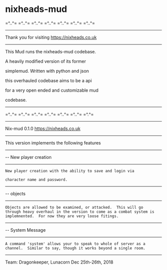 # nixheads-mud

=^..^=   =^..^=   =^..^=    =^..^=    =^..^=    =^..^=    =^..^=

-----------------------------------------------------------

Thank you for visiting https://nixheads.co.uk

-----------------------------------------------------------

This Mud runs the nixheads-mud codebase.  

A heavily modified version of its former

simplemud.  Written with python and json

this overhauled codebase aims to be a api

for a very open ended and customizable mud

codebase.

-----------------------------------------------------------

=^..^=   =^..^=   =^..^=    =^..^=    =^..^=    =^..^=    =^.^=



--------------------------------------------------------------------

Nix-mud 0.1.0                           https://nixheads.co.uk

--------------------------------------------------------------------

This version implements the following features

--------------------------------------------------------------------

-- New player creation

--------------------------------------------------------------------

    New player creation with the ability to save and login via

    character name and password.

---------------------------------------------------------------------

-- objects

---------------------------------------------------------------------

    Objects are allowed to be examined, or attacked.  This will go
    through heavy overhaul in the version to come as a combat system is
    implemnented.  For now they are very loose fitings.

---------------------------------------------------------------------

-- System Message

---------------------------------------------------------------------

    A command 'system' allows your to speak to whole of server as a
    channel.  Similar to say, though it works beyond a single room.

---------------------------------------------------------------------

Team: Dragonkeeper, Lunacorn  Dec 25th-26th, 2018
